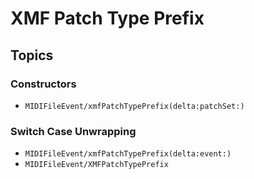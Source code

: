 # XMF Patch Type Prefix

## Topics

### Constructors

- ``MIDIFileEvent/xmfPatchTypePrefix(delta:patchSet:)``

### Switch Case Unwrapping

- ``MIDIFileEvent/xmfPatchTypePrefix(delta:event:)``
- ``MIDIFileEvent/XMFPatchTypePrefix``

